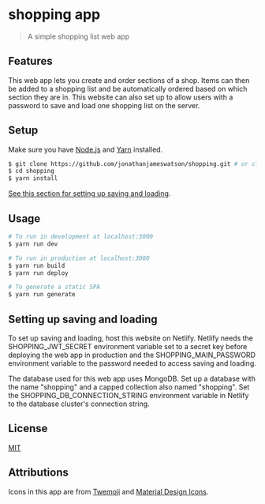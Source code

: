 # shopping app

> A simple shopping list web app

## Features

This web app lets you create and order sections of a shop. Items can then be added to a shopping list and be automatically ordered based on which section they are in. This website can also set up to allow users with a password to save and load one shopping list on the server.

## Setup

Make sure you have [Node.js](https://nodejs.org/) and [Yarn](https://yarnpkg.com/) installed.

```bash
$ git clone https://github.com/jonathanjameswatson/shopping.git # or clone your own fork
$ cd shopping
$ yarn install
```

[See this section for setting up saving and loading](setting-up-saving-and-loading).

## Usage

```bash
# To run in development at localhost:3000
$ yarn run dev

# To run in production at localhost:3000
$ yarn run build
$ yarn run deploy

# To generate a static SPA
$ yarn run generate
```

## Setting up saving and loading

To set up saving and loading, host this website on Netlify. Netlify needs the SHOPPING_JWT_SECRET environment variable set to a secret key before deploying the web app in production and the SHOPPING_MAIN_PASSWORD environment variable to the password needed to access saving and loading.

The database used for this web app uses MongoDB. Set up a database with the name "shopping" and a capped collection also named "shopping". Set the SHOPPING_DB_CONNECTION_STRING environment variable in Netlify to the database cluster's connection string.

## License

[MIT](https://choosealicense.com/licenses/mit/)

## Attributions

Icons in this app are from [Twemoji](https://twemoji.twitter.com/) and [Material Design Icons](https://materialdesignicons.com/).

